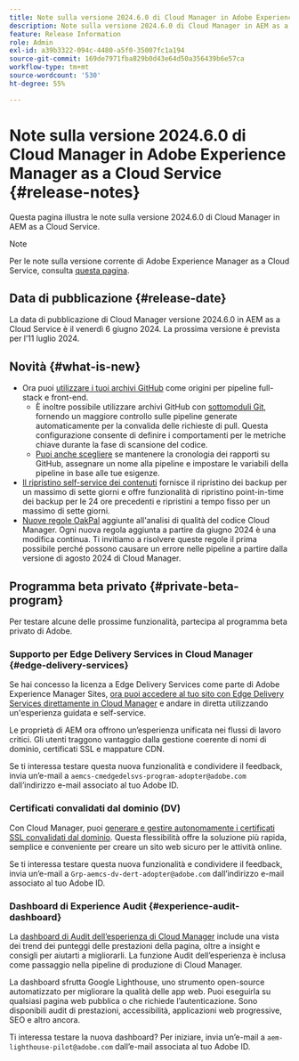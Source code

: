 ```yaml
---
title: Note sulla versione 2024.6.0 di Cloud Manager in Adobe Experience Manager as a Cloud Service
description: Note sulla versione 2024.6.0 di Cloud Manager in AEM as a Cloud Service.
feature: Release Information
role: Admin
exl-id: a39b3322-094c-4480-a5f0-35007fc1a194
source-git-commit: 169de7971fba829b0d43e64d50a356439b6e57ca
workflow-type: tm+mt
source-wordcount: '530'
ht-degree: 55%

---
```


# Note sulla versione 2024.6.0 di Cloud Manager in Adobe Experience Manager as a Cloud Service {#release-notes}

Questa pagina illustra le note sulla versione 2024.6.0 di Cloud Manager in AEM as a Cloud Service.

>[!NOTE]
>
>Per le note sulla versione corrente di Adobe Experience Manager as a Cloud Service, consulta [questa pagina](/help/release-notes/release-notes-cloud/release-notes-current.md).

## Data di pubblicazione {#release-date}

La data di pubblicazione di Cloud Manager versione 2024.6.0 in AEM as a Cloud Service è il venerdì 6 giugno 2024. La prossima versione è prevista per l’11 luglio 2024.

## Novità {#what-is-new}

* Ora puoi [utilizzare i tuoi archivi GitHub](/help/implementing/cloud-manager/managing-code/private-repositories.md) come origini per pipeline full-stack e front-end.
   * È inoltre possibile utilizzare archivi GitHub con [sottomoduli Git](/help/implementing/cloud-manager/managing-code/git-submodules.md), fornendo un maggiore controllo sulle pipeline generate automaticamente per la convalida delle richieste di pull. Questa configurazione consente di definire i comportamenti per le metriche chiave durante la fase di scansione del codice.
   * [Puoi anche scegliere](/help/implementing/cloud-manager/managing-code/github-check-config.md) se mantenere la cronologia dei rapporti su GitHub, assegnare un nome alla pipeline e impostare le variabili della pipeline in base alle tue esigenze.
* [Il ripristino self-service dei contenuti](/help/operations/restore.md) fornisce il ripristino dei backup per un massimo di sette giorni e offre funzionalità di ripristino point-in-time dei backup per le 24 ore precedenti e ripristini a tempo fisso per un massimo di sette giorni.
* [Nuove regole OakPal](/help/implementing/cloud-manager/custom-code-quality-rules.md#oakpal-ui-content-package) aggiunte all&#39;analisi di qualità del codice Cloud Manager. Ogni nuova regola aggiunta a partire da giugno 2024 è una modifica continua.
Ti invitiamo a risolvere queste regole il prima possibile perché possono causare un errore nelle pipeline a partire dalla versione di agosto 2024 di Cloud Manager.

## Programma beta privato {#private-beta-program}

Per testare alcune delle prossime funzionalità, partecipa al programma beta privato di Adobe.

### Supporto per Edge Delivery Services in Cloud Manager {#edge-delivery-services}

Se hai concesso la licenza a Edge Delivery Services come parte di Adobe Experience Manager Sites, [ora puoi accedere al tuo sito con Edge Delivery Services direttamente in Cloud Manager](/help/implementing/cloud-manager/edge-delivery/introduction-to-edge-delivery-services.md) e andare in diretta utilizzando un&#39;esperienza guidata e self-service.

Le proprietà di AEM ora offrono un’esperienza unificata nei flussi di lavoro critici. Gli utenti traggono vantaggio dalla gestione coerente di nomi di dominio, certificati SSL e mappature CDN.

Se ti interessa testare questa nuova funzionalità e condividere il feedback, invia un’e-mail a `aemcs-cmedgedelsvs-program-adopter@adobe.com` dall’indirizzo e-mail associato al tuo Adobe ID.

### Certificati convalidati dal dominio (DV)

Con Cloud Manager, puoi [generare e gestire autonomamente i certificati SSL convalidati dal dominio](/help/implementing/cloud-manager/managing-ssl-certifications/add-ssl-certificate.md). Questa flessibilità offre la soluzione più rapida, semplice e conveniente per creare un sito web sicuro per le attività online.

Se ti interessa testare questa nuova funzionalità e condividere il feedback, invia un’e-mail a `Grp-aemcs-dv-dert-adopter@adobe.com` dall’indirizzo e-mail associato al tuo Adobe ID.

### Dashboard di Experience Audit {#experience-audit-dashboard}

La [dashboard di Audit dell’esperienza di Cloud Manager](/help/implementing/cloud-manager/experience-audit-dashboard.md) include una vista dei trend dei punteggi delle prestazioni della pagina, oltre a insight e consigli per aiutarti a migliorarli. La funzione Audit dell’esperienza è inclusa come passaggio nella pipeline di produzione di Cloud Manager.

La dashboard sfrutta Google Lighthouse, uno strumento open-source automatizzato per migliorare la qualità delle app web. Puoi eseguirla su qualsiasi pagina web pubblica o che richiede l’autenticazione. Sono disponibili audit di prestazioni, accessibilità, applicazioni web progressive, SEO e altro ancora.

Ti interessa testare la nuova dashboard? Per iniziare, invia un’e-mail a `aem-lighthouse-pilot@adobe.com` dall’e-mail associata al tuo Adobe ID.
